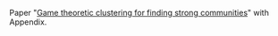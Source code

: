 Paper "[Game theoretic clustering for finding strong communities](https://github.com/ao-hk/game_clustering/blob/main/Game_Theoretic_Clustering_for_Finding_Strong_Communities.pdf)" with Appendix.
